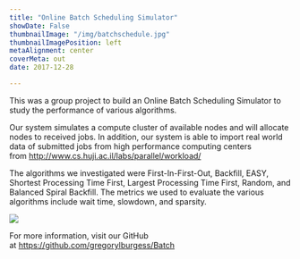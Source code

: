 ```yaml
---
title: "Online Batch Scheduling Simulator"
showDate: False
thumbnailImage: "/img/batchschedule.jpg"
thumbnailImagePosition: left
metaAlignment: center
coverMeta: out
date: 2017-12-28

---
```

This was a group project to build an Online Batch Scheduling Simulator to study the performance of various algorithms.

<!--more-->

Our system simulates a compute cluster of available nodes and will allocate nodes to received jobs. In addition, our system is able to import real world data of submitted jobs from high performance computing centers from http://www.cs.huji.ac.il/labs/parallel/workload/

The algorithms we investigated were First-In-First-Out, Backfill, EASY, Shortest Processing Time First, Largest Processing Time First, Random, and Balanced Spiral Backfill. The metrics we used to evaluate the various algorithms include wait time, slowdown, and sparsity.

![](/img/batchschedule.jpg)


For more information, visit our GitHub at https://github.com/gregorylburgess/Batch